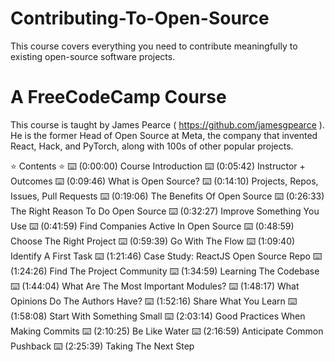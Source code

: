 # Contributing-To-Open-Source
This course covers everything you need to contribute meaningfully to existing open-source software projects.

# A FreeCodeCamp Course
This course is taught by James Pearce ( https://github.com/jamesgpearce ). He is the former Head of Open Source at Meta, the company that invented React, Hack, and PyTorch, along with 100s of other popular projects. 

⭐️ Contents ⭐️
⌨️ (0:00:00) Course Introduction
⌨️ (0:05:42) Instructor + Outcomes
⌨️ (0:09:46) What is Open Source?
⌨️ (0:14:10) Projects, Repos, Issues, Pull Requests
⌨️ (0:19:06) The Benefits Of Open Source
⌨️ (0:26:33) The Right Reason To Do Open Source
⌨️ (0:32:27) Improve Something You Use
⌨️ (0:41:59) Find Companies Active In Open Source
⌨️ (0:48:59) Choose The Right Project
⌨️ (0:59:39) Go With The Flow
⌨️ (1:09:40) Identify A First Task 
⌨️ (1:21:46) Case Study: ReactJS Open Source Repo
⌨️ (1:24:26) Find The Project Community
⌨️ (1:34:59) Learning The Codebase
⌨️ (1:44:04) What Are The Most Important Modules? 
⌨️ (1:48:17) What Opinions Do The Authors Have? 
⌨️ (1:52:16) Share What You Learn
⌨️ (1:58:08) Start With Something Small
⌨️ (2:03:14) Good Practices When Making Commits
⌨️ (2:10:25) Be Like Water
⌨️ (2:16:59) Anticipate Common Pushback
⌨️ (2:25:39) Taking The Next Step



